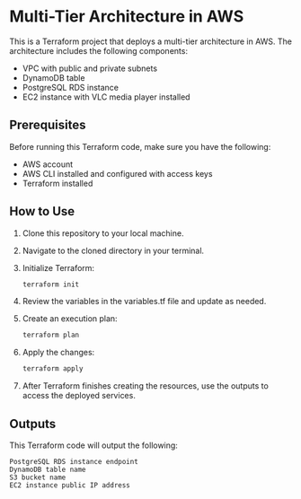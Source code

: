 # Multi-Tier Architecture in AWS

This is a Terraform project that deploys a multi-tier architecture in AWS. The architecture includes the following components:

- VPC with public and private subnets
- DynamoDB table
- PostgreSQL RDS instance
- EC2 instance with VLC media player installed

## Prerequisites

Before running this Terraform code, make sure you have the following:

- AWS account
- AWS CLI installed and configured with access keys
- Terraform installed

## How to Use

1. Clone this repository to your local machine.
2. Navigate to the cloned directory in your terminal.
3. Initialize Terraform:

   ```sh
   terraform init
4. Review the variables in the variables.tf file and update as needed.
5. Create an execution plan:

    ```sh
    terraform plan

6. Apply the changes:
    ```sh
    terraform apply
7. After Terraform finishes creating the resources, use the outputs to access the deployed services.

## Outputs

This Terraform code will output the following:

    PostgreSQL RDS instance endpoint
    DynamoDB table name
    S3 bucket name
    EC2 instance public IP address